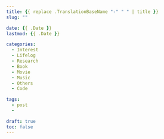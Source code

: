 ```yaml
---
title: {{ replace .TranslationBaseName "-" " " | title }}
slug: ""

date: {{ .Date }}
lastmod: {{ .Date }}

categories:
  - Interest
  - Lifelog
  - Research
  - Book
  - Movie
  - Music
  - Others
  - Code

tags:
  - post
  -

draft: true
toc: false
---
```


